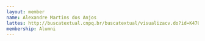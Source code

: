 ```yaml
---
layout: member
name: Alexandre Martins dos Anjos
lattes: http://buscatextual.cnpq.br/buscatextual/visualizacv.do?id=K4704504H4
membership: Alumni
---
```

